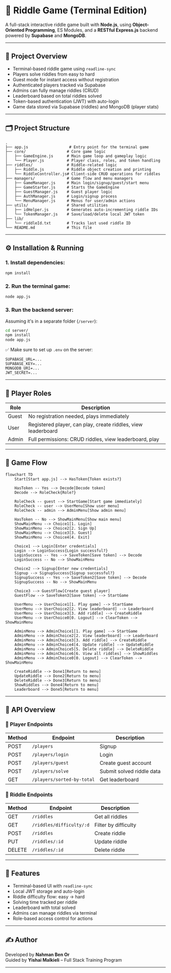 # 🧠 Riddle Game (Terminal Edition)

A full-stack interactive riddle game built with **Node.js**, using **Object-Oriented Programming**, ES Modules, and a **RESTful Express.js** backend powered by **Supabase** and **MongoDB**.

---

## 🎯 Project Overview

- Terminal-based riddle game using `readline-sync`
- Players solve riddles from easy to hard
- Guest mode for instant access without registration
- Authenticated players tracked via Supabase
- Admins can fully manage riddles (CRUD)
- Leaderboard based on total riddles solved
- Token-based authentication (JWT) with auto-login
- Game data stored via Supabase (riddles) and MongoDB (player stats)

---

## 🗂️ Project Structure

```
.
├── app.js                  # Entry point for the terminal game
├── core/                  # Core game logic
│   ├── GameEngine.js      # Main game loop and gameplay logic
│   └── Player.js          # Player class, roles, and token handling
├── riddles/               # Riddle-related logic
│   ├── Riddle.js          # Riddle object creation and printing
│   └── RiddleController.js# Client-side CRUD operations for riddles
├── managers/              # Game flow and menu managers
│   ├── GameManager.js     # Main login/signup/guest/start menu
│   ├── GameStarter.js     # Starts the GameEngine
│   ├── GuestManager.js    # Guest player logic
│   ├── AuthManager.js     # Login/signup process
│   └── MenuManager.js     # Menus for user/admin actions
├── utils/                 # Shared utilities
│   ├── idHelper.js        # Generates auto-incrementing riddle IDs
│   └── TokenManager.js    # Save/load/delete local JWT token
├── lib/
│   └── riddleId.txt       # Tracks last used riddle ID
└── README.md              # This file
```

---

## ⚙️ Installation & Running

### 1. Install dependencies:
```bash
npm install
```

### 2. Run the terminal game:
```bash
node app.js
```

### 3. Run the backend server:
Assuming it's in a separate folder (`/server`):
```bash
cd server/
npm install
node app.js
```

✅ Make sure to set up `.env` on the server:
```env
SUPABASE_URL=...
SUPABASE_KEY=...
MONGODB_URI=...
JWT_SECRET=...
```

---

## 👥 Player Roles

| Role   | Description |
|--------|-------------|
| Guest  | No registration needed, plays immediately |
| User   | Registered player, can play, create riddles, view leaderboard |
| Admin  | Full permissions: CRUD riddles, view leaderboard, play |

---

## 🔁 Game Flow

```mermaid
flowchart TD
    Start[Start app.js] --> HasToken{Token exists?}
    
    HasToken -- Yes --> Decode[Decode token]
    Decode --> RoleCheck{Role?}
    
    RoleCheck -- guest --> StartGame[Start game immediately]
    RoleCheck -- user --> UserMenu[Show user menu]
    RoleCheck -- admin --> AdminMenu[Show admin menu]
    
    HasToken -- No --> ShowMainMenu[Show main menu]
    ShowMainMenu --> Choice1[1. Login]
    ShowMainMenu --> Choice2[2. Sign Up]
    ShowMainMenu --> Choice3[3. Guest]
    ShowMainMenu --> Choice4[4. Exit]
    
    Choice1 --> Login[Enter credentials]
    Login --> LoginSuccess{Login successful?}
    LoginSuccess -- Yes --> SaveToken[Save token] --> Decode
    LoginSuccess -- No --> ShowMainMenu

    Choice2 --> Signup[Enter new credentials]
    Signup --> SignupSuccess{Signup successful?}
    SignupSuccess -- Yes --> SaveToken2[Save token] --> Decode
    SignupSuccess -- No --> ShowMainMenu

    Choice3 --> GuestFlow[Create guest player]
    GuestFlow --> SaveToken3[Save token] --> StartGame

    UserMenu --> UserChoice1[1. Play game] --> StartGame
    UserMenu --> UserChoice2[2. View leaderboard] --> Leaderboard
    UserMenu --> UserChoice3[3. Add riddle] --> CreateRiddle
    UserMenu --> UserChoice0[0. Logout] --> ClearToken --> ShowMainMenu

    AdminMenu --> AdminChoice1[1. Play game] --> StartGame
    AdminMenu --> AdminChoice2[2. View leaderboard] --> Leaderboard
    AdminMenu --> AdminChoice3[3. Add riddle] --> CreateRiddle
    AdminMenu --> AdminChoice4[4. Update riddle] --> UpdateRiddle
    AdminMenu --> AdminChoice5[5. Delete riddle] --> DeleteRiddle
    AdminMenu --> AdminChoice6[6. View all riddles] --> ShowRiddles
    AdminMenu --> AdminChoice0[0. Logout] --> ClearToken --> ShowMainMenu

    CreateRiddle --> Done1[Return to menu]
    UpdateRiddle --> Done2[Return to menu]
    DeleteRiddle --> Done3[Return to menu]
    ShowRiddles --> Done4[Return to menu]
    Leaderboard --> Done5[Return to menu]

```

---

## 🔧 API Overview

### 🔐 Player Endpoints
| Method | Endpoint                | Description               |
|--------|-------------------------|---------------------------|
| POST   | `/players`              | Signup                    |
| POST   | `/players/login`        | Login                     |
| POST   | `/players/guest`        | Create guest account      |
| POST   | `/players/solve`        | Submit solved riddle data |
| GET    | `/players/sorted-by-total` | Get leaderboard         |

### 🧩 Riddle Endpoints
| Method | Endpoint                  | Description         |
|--------|---------------------------|---------------------|
| GET    | `/riddles`                | Get all riddles     |
| GET    | `/riddles/difficulty/:d`  | Filter by difficulty|
| POST   | `/riddles`                | Create riddle       |
| PUT    | `/riddles/:id`            | Update riddle       |
| DELETE | `/riddles/:id`            | Delete riddle       |

---

## 🧪 Features

- Terminal-based UI with `readline-sync`
- Local JWT storage and auto-login
- Riddle difficulty flow: easy → hard
- Solving time tracked per riddle
- Leaderboard with total solved
- Admins can manage riddles via terminal
- Role-based access control for actions

---

## ✍️ Author

Developed by **Nahman Ben Or**  
Guided by **Yishai Malkieli** – Full Stack Training Program

---
